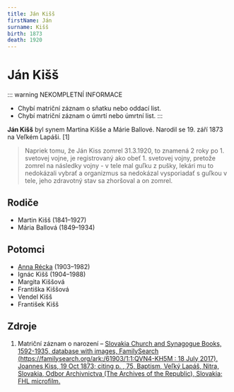 ```yaml
---
title: Ján Kišš
firstName: Ján
surname: Kišš
birth: 1873
death: 1920
---
```

# Ján Kišš

::: warning NEKOMPLETNÍ INFORMACE
- Chybí matriční záznam o sňatku nebo oddací list.
- Chybí matriční záznam o úmrtí nebo úmrtní list.
:::

**Ján Kišš** byl synem Martina Kišše a Márie Ballové. Narodil se 19. září 1873 na Veľkém Lapáši. [1]

> Napriek tomu, že Ján Kiss zomrel 31.3.1920, to znamená 2 roky po 1. svetovej vojne, je
registrovaný ako obeť 1. svetovej vojny, pretože zomrel na následky
vojny - v tele mal guľku z pušky, lekári mu to nedokázali vybrať a organizmus
sa nedokázal vysporiadať s guľkou v tele, jeho zdravotný stav sa zhoršoval a
on zomrel.


## Rodiče

- Martin Kišš (1841–1927)
- Mária Ballová (1849–1934)


## Potomci

- [Anna Récka](kissova-anna-1903.md) (1903–1982)
- Ignác Kišš (1904–1988)
- Margita Kiššová
- Františka Kiššová
- Vendel Kišš
- František Kišš


## Zdroje

1. Matriční záznam o narození – [Slovakia Church and Synagogue Books, 1592-1935, database with images, FamilySearch (https://familysearch.org/ark:/61903/1:1:QVN4-KH5M : 18 July 2017), Joannes Kiss, 19 Oct 1873; citing p. , 75, Baptism, Veľký Lapáš, Nitra, Slovakia, Odbor Archivnictva (The Archives of the Republic), Slovakia; FHL microfilm.](https://www.familysearch.org/ark:/61903/1:1:QVN4-KH5M)
